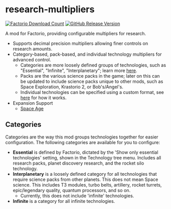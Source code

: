 # research-multipliers

[![Factorio Download Count][factorio-download-count-badge]][factorio-mods-page] [![GitHub Release Version][github-release-badge]][github-latest-release]

A mod for Factorio, providing configurable multipliers for research.

- Supports decimal precision multipliers allowing finer controls on research amounts.
- Category-based, pack-based, and individual technology multipliers for advanced control.
  - Categories are more loosely defined groups of technologies, such as "Essential", "Infinite", "Interplanetary"; learn more [here](#Categories).
  - Packs are the various science packs in the game; later on this can be updated to include science packs unique to other mods, such as Space Exploration, Krastorio 2, or Bob's/Angel's.
  - Individual technologies can be specified using a custom format, see [here](#custom-format) for how it works.
- Expansion Support
  - [Space Age][space-age]

## Categories

Categories are the way this mod groups technologies together for easier configuration. The following categories are available for you to configure:

- **Essential** is defined by Factorio, dictated by the 'Show only essential technologies' setting, shown in the Technology tree menu. Includes all research packs, planet discovery research, and the rocket silo technology.
- **Interplanetary** is a loosely defined category for all technologies that require science packs from other planets. This does not mean Space science. This includes T3 modules, turbo belts, artillery, rocket turrets, epic/legendary quality, quantum processors, and so on.
  - Currently, this does not include 'infinite' technologies.
- **Infinite** is a category for all infinite technologies.

[factorio-mods-page]: https://mods.factorio.com/mod/research-multipliers
[factorio-download-count-badge]: https://img.shields.io/badge/dynamic/json?color=orange&label=Factorio&query=downloads_count&suffix=%20downloads&url=https%3A%2F%2Fmods.factorio.com%2Fapi%2Fmods%2Fresearch-multipliers&style=flat
[github-latest-release]: https://github.com/Xevion/research-multipliers/releases/
[github-release-badge]: https://img.shields.io/github/v/release/Xevion/research-multipliers
[space-age]: https://factorio.com/buy-space-age
